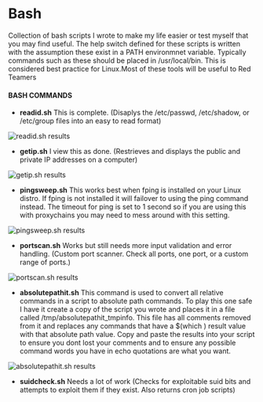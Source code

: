 # Bash
Collection of bash scripts I wrote to make my life easier or test myself that you may find useful. The help switch defined for these scripts is written with the assumption these exist in a PATH environmnet variable. Typically commands such as these should be placed in /usr/local/bin. This is considered best practice for Linux.Most of these tools will be useful to Red Teamers

#### BASH COMMANDS
- __readid.sh__ This is complete. (Disaplys the /etc/passwd, /etc/shadow, or /etc/group files into an easy to read format)

![readid.sh results](https://raw.githubusercontent.com/tobor88/Bash/master/readid_img.png)


- __getip.sh__ I view this as done. (Restrieves and displays the public and private IP addresses on a computer)

![getip.sh results](https://raw.githubusercontent.com/tobor88/Bash/master/getip_img.png)


- __pingsweep.sh__ This works best when fping is installed on your Linux distro. If fping is not installed it will failover to using the ping command instead. The timeout for ping is set to 1 second so if you are using this with proxychains you may need to mess around with this setting.

![pingsweep.sh results](https://raw.githubusercontent.com/tobor88/Bash/master/pingsweep_img.png)


- __portscan.sh__ Works but still needs more input validation and error handling. (Custom port scanner. Check all ports, one port, or a custom range of ports.)

![portscan.sh results](https://raw.githubusercontent.com/tobor88/Bash/master/portscan_img.png)


- __absolutepathit.sh__ This command is used to convert all relative commands in a script to absolute path commands. To play this one safe I have it create a copy of the script you wrote and places it in a file called /tmp/absolutepathit_tmpinfo. This file has all comments removed from it and replaces any commands that have a $(which <cmd>) result value with that absolute path value. Copy and paste the results into your script to ensure you dont lost your comments and to ensure any possible command words you have in echo quotations are what you want. 
 
 ![absolutepathit.sh results](https://raw.githubusercontent.com/tobor88/Bash/master/absolutepathit_img.png) 


- __suidcheck.sh__ Needs a lot of work (Checks for exploitable suid bits and attempts to exploit them if they exist. Also returns cron job scripts)
